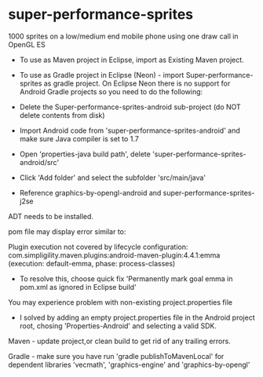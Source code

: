 # super-performance-sprites
1000 sprites on a low/medium end mobile phone using one draw call in OpenGL ES

- To use as Maven project in Eclipse, import as Existing Maven project.

- To use as Gradle project in Eclipse (Neon) - import Super-performance-sprites as gradle project.
On Eclipse Neon there is no support for Android Gradle projects so you need to do the following:
- Delete the Super-performance-sprites-android sub-project (do NOT delete contents from disk)
- Import Android code from 'super-performance-sprites-android' and make sure Java compiler is set to 1.7
- Open 'properties-java build path', delete 'super-performance-sprites-android/src'
- Click 'Add folder' and select the subfolder 'src/main/java'
- Reference graphics-by-opengl-android and super-performance-sprites-j2se

ADT needs to be installed.

pom file may display error similar to:

Plugin execution not covered by lifecycle configuration: com.simpligility.maven.plugins:android-maven-plugin:4.4.1:emma (execution: default-emma, phase: process-classes)

- To resolve this, choose quick fix 'Permanently mark goal emma in pom.xml as ignored in Eclipse build'

You may experience problem with non-existing project.properties file 

- I solved by adding an empty project.properties file in the Android project root, chosing 'Properties-Android' and selecting a valid SDK.

Maven - update project,or clean build to get rid of any trailing errors.

Gradle - make sure you have run 'gradle publishToMavenLocal' for dependent libraries 'vecmath', 'graphics-engine' and 'graphics-by-opengl'






